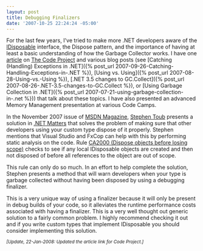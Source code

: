 ```yaml
---
layout: post
title: Debugging Finalizers
date: '2007-10-25 22:24:24 -05:00'
---
```


For the last few years, I've tried to make more .NET developers aware of the [IDisposable](http://msdn2.microsoft.com/aax125c9.aspx) interface, the Dispose pattern, and the importance of having at least a basic understanding of how the Garbage Collector works. I have one [article](http://www.codeproject.com/KB/dotnet/idisposable.aspx) on [The Code Project](http://www.codeproject.com/) and various blog posts (see [Catching (Handling) Exceptions in .NET]({% post_url 2007-09-26-Catching-Handling-Exceptions-in-.NET %}), [Using vs. Using]({% post_url 2007-08-28-Using-vs.-Using %}), [.NET 3.5 changes to GC.Collect]({% post_url 2007-08-26-.NET-3.5-changes-to-GC.Collect %}), or [Using Garbage Collection in .NET]({% post_url 2007-07-21-using-garbage-collection-in-.net %})) that talk about these topics. I have also presented an advanced Memory Management presentation at various Code Camps.

In the November 2007 issue of [MSDN Magazine](http://msdn.microsoft.com/msdnmag), [Stephen Toub](http://msdn.microsoft.com/msdnmag/find/?type=Au&phrase=Stephen%20Toub&words=exact) presents a solution in [.NET Matters](http://msdn.microsoft.com/msdnmag/issues/07/11/NETMatters/) that solves the problem of making sure that other developers using your custom type dispose of it properly. Stephen mentions that Visual Studio and FxCop can help with this by performing static analysis on the code. Rule [CA2000 (Dispose objects before losing scope)](http://msdn2.microsoft.com/ms182289) checks to see if any local IDisposable objects are created and then not disposed of before all references to the object are out of scope.

This rule can only do so much. In an effort to help complete the solution, Stephen presents a method that will warn developers when your type is garbage collected without having been disposed by using a debugging finalizer.

This is a very unique way of using a finalizer because it will only be present in debug builds of your code, so it alleviates the runtime performance costs associated with having a finalizer. This is a very well thought out generic solution to a fairly common problem. I highly recommend checking it out and if you write custom types that implement IDisposable you should consider implementing this solution.

*<small>[Update, 22-Jan-2008: Updated the article link for Code Project.]</small>*
